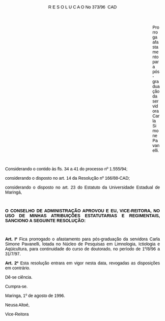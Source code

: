 <BODY TEXT="#000000">

<FONT FACE="Arial"><P ALIGN="CENTER">R E S O L U C A O No 373/96  CAD</P>
<P ALIGN="CENTER"></P>
<P ALIGN="CENTER">&nbsp;</P><DIR>
<DIR>
<DIR>
<DIR>
<DIR>
<DIR>
<DIR>
<DIR>
<DIR>
<DIR>
<DIR>
<DIR>

<P ALIGN="JUSTIFY">Prorroga afastamento para p&oacute;s-gradua&ccedil;&atilde;o da servidora Carla Simone Pavanelli.</P>
<P ALIGN="JUSTIFY"></P>
<P ALIGN="JUSTIFY">&nbsp;</P></DIR>
</DIR>
</DIR>
</DIR>
</DIR>
</DIR>
</DIR>
</DIR>
</DIR>
</DIR>
</DIR>
</DIR>

<P ALIGN="JUSTIFY">Considerando o contido &agrave;s fls. 34 a 41 do processo nº 1.555/94;</P>
<P ALIGN="JUSTIFY">considerando o disposto no art. 14 da Resolu&ccedil;&atilde;o nº 166/88-CAD;</P>
<P ALIGN="JUSTIFY">considerando o disposto no art. 23 do Estatuto da Universidade Estadual de Maring&aacute;,</P>
<P ALIGN="JUSTIFY"></P>
<P ALIGN="JUSTIFY">&nbsp;</P>
<B><P ALIGN="JUSTIFY">O CONSELHO DE ADMINISTRA&Ccedil;&Atilde;O APROVOU E EU, VICE-REITORA, NO USO DE MINHAS ATRIBUI&Ccedil;&Otilde;ES ESTATUTARIAS E REGIMENTAIS, SANCIONO A SEGUINTE RESOLU&Ccedil;&Atilde;O:</P>
</B><P ALIGN="JUSTIFY"></P>
<P ALIGN="JUSTIFY">&nbsp;</P>
<B><P ALIGN="JUSTIFY">Art. Iº</B> Fica prorrogado o afastamento para p&oacute;s-gradua&ccedil;&atilde;o da servidora Carla Simone Pavanelli, lotada no N&uacute;cleo de Pesquisas em Limnologia, Ictiologia e Aq&uuml;icultura, para continuidade do curso de doutorado, no per&iacute;odo de 1º/8/96 a 31/7/97.</P>
<B><P ALIGN="JUSTIFY">Art. 2º</B> Esta resolu&ccedil;&atilde;o entrara em vigor nesta data, revogadas as disposi&ccedil;&otilde;es em contr&aacute;rio.</P>
<P ALIGN="JUSTIFY">D&ecirc;-se ci&ecirc;ncia.</P>
<P ALIGN="JUSTIFY">Cumpra-se.</P>
<P ALIGN="JUSTIFY">Maringa, 1º de agosto de 1996.</P>
<P ALIGN="JUSTIFY"></P>
<P ALIGN="JUSTIFY">Neusa Alto&eacute;,</P>
<P ALIGN="JUSTIFY">Vice-Reitora </P>
<P ALIGN="JUSTIFY"></P></FONT></BODY>
